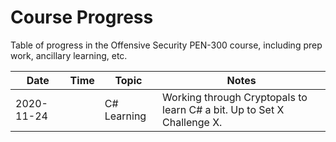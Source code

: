 # Course Progress
Table of progress in the Offensive Security PEN-300 course, including prep work, ancillary learning, etc.

|**Date**  |**Time**|**Topic**    |**Notes**                                                               |
|----------|--------|-------------|------------------------------------------------------------------------|
|2020-11-24|        |C# Learning  |Working through Cryptopals to learn C# a bit. Up to Set X Challenge X.  |
